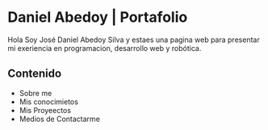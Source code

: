 # Daniel Abedoy | Portafolio

Hola Soy José Daniel Abedoy Silva y estaes una pagina web para presentar mi exeriencia en programacion, desarrollo web y robótica.

## Contenido

 - Sobre me
 - Mis conocimietos
 - Mis Proyeectos
 - Medios de Contactarme
